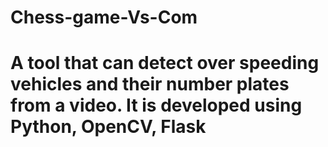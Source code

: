 # Chess-game-Vs-Com
#  A tool that can detect over speeding vehicles and their number plates from a video. It is developed using Python, OpenCV, Flask
